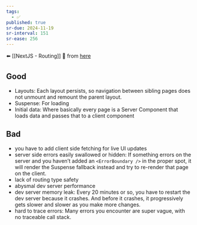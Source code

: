 ```yaml
---
tags:
  - ✅
published: true
sr-due: 2024-11-19
sr-interval: 151
sr-ease: 256
---
```


⬅️ [[NextJS - Routing]]
🔗 from [here](https://www.flightcontrol.dev/blog/nextjs-app-router-migration-the-good-bad-and-ugly)
## Good
- Layouts: Each layout persists, so navigation between sibling pages does not unmount and remount the parent layout.
- Suspense: For loading
- Initial data: Where basically every page is a Server Component that loads data and passes that to a client component

## Bad
- you have to add client side fetching for live UI updates
- server side errors easily swallowed or hidden: If something errors on the server and you haven’t added an `<ErrorBoundary />` in the proper spot, it will render the Suspense fallback instead and try to re-render that page on the client.
- lack of routing type safety
- abysmal dev server performance
- dev server memory leak: Every 20 minutes or so, you have to restart the dev server because it crashes. And before it crashes, it progressively gets slower and slower as you make more changes.
- hard to trace errors: Many errors you encounter are super vague, with no traceable call stack. 